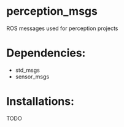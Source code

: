 # perception_msgs
ROS messages used for perception projects

# Dependencies:
- std_msgs
- sensor_msgs

# Installations:
TODO
